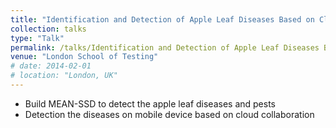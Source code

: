```yaml
---
title: "Identification and Detection of Apple Leaf Diseases Based on Cloud Collaboration and Convolutional Neural Network"
collection: talks
type: "Talk"
permalink: /talks/Identification and Detection of Apple Leaf Diseases Based on Cloud Collaboration and Convolutional Neural Network
venue: "London School of Testing"
# date: 2014-02-01
# location: "London, UK"
---
```


* Build MEAN-SSD to detect the apple leaf diseases and pests
* Detection the diseases on mobile device based on cloud collaboration